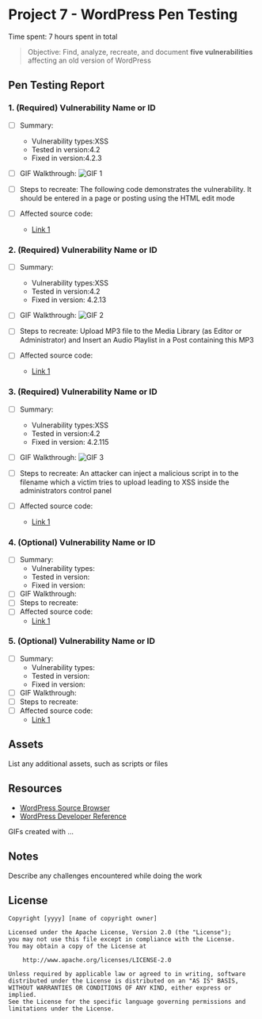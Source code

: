 # Project 7 - WordPress Pen Testing

Time spent: 7 hours spent in total

> Objective: Find, analyze, recreate, and document **five vulnerabilities** affecting an old version of WordPress

## Pen Testing Report

### 1. (Required) Vulnerability Name or ID

- [ ] Summary: 
  - Vulnerability types:XSS
  - Tested in version:4.2
  - Fixed in version:4.2.3
- [ ] GIF Walkthrough: ![GIF 1](https://user-images.githubusercontent.com/111730072/200039607-7967c8c4-7d34-4c86-99d6-abe9540e142e.gif)

- [ ] Steps to recreate: The following code demonstrates the vulnerability. It should be entered in a page or posting using the HTML edit mode
- [ ] Affected source code:
  - [Link 1](https://core.trac.wordpress.org/browser/tags/version/src/source_file.php)
  
### 2. (Required) Vulnerability Name or ID

- [ ] Summary: 
  - Vulnerability types:XSS
  - Tested in version:4.2
  - Fixed in version: 4.2.13
- [ ] GIF Walkthrough: ![GIF 2](https://user-images.githubusercontent.com/111730072/200040030-b05d342f-3809-4624-99d0-abf56b525e2b.gif)

- [ ] Steps to recreate: Upload MP3 file to the Media Library (as Editor or Administrator) and Insert an Audio Playlist in a Post containing this MP3
- [ ] Affected source code:
  - [Link 1](https://core.trac.wordpress.org/browser/tags/version/src/source_file.php)

### 3. (Required) Vulnerability Name or ID

- [ ] Summary: 
  - Vulnerability types:XSS
  - Tested in version:4.2
  - Fixed in version: 4.2.115
- [ ] GIF Walkthrough: ![GIF 3 ](https://user-images.githubusercontent.com/111730072/200040383-c923feb2-56ff-4707-a0d3-039816ffd5ec.gif)

- [ ] Steps to recreate: An attacker can inject a malicious script in to the filename which a victim tries to upload leading to XSS inside the administrators control panel
- [ ] Affected source code:
  - [Link 1](https://core.trac.wordpress.org/browser/tags/version/src/source_file.php)

### 4. (Optional) Vulnerability Name or ID

- [ ] Summary: 
  - Vulnerability types:
  - Tested in version:
  - Fixed in version: 
- [ ] GIF Walkthrough: 
- [ ] Steps to recreate: 
- [ ] Affected source code:
  - [Link 1](https://core.trac.wordpress.org/browser/tags/version/src/source_file.php)

### 5. (Optional) Vulnerability Name or ID

- [ ] Summary: 
  - Vulnerability types:
  - Tested in version:
  - Fixed in version: 
- [ ] GIF Walkthrough: 
- [ ] Steps to recreate: 
- [ ] Affected source code:
  - [Link 1](https://core.trac.wordpress.org/browser/tags/version/src/source_file.php) 

## Assets

List any additional assets, such as scripts or files

## Resources

- [WordPress Source Browser](https://core.trac.wordpress.org/browser/)
- [WordPress Developer Reference](https://developer.wordpress.org/reference/)

GIFs created with  ...
<!-- Recommended GIF Tools:
[Kap](https://getkap.co/) for macOS
[ScreenToGif](https://www.screentogif.com/) for Windows
[peek](https://github.com/phw/peek) for Linux. -->

## Notes

Describe any challenges encountered while doing the work

## License

    Copyright [yyyy] [name of copyright owner]

    Licensed under the Apache License, Version 2.0 (the "License");
    you may not use this file except in compliance with the License.
    You may obtain a copy of the License at

        http://www.apache.org/licenses/LICENSE-2.0

    Unless required by applicable law or agreed to in writing, software
    distributed under the License is distributed on an "AS IS" BASIS,
    WITHOUT WARRANTIES OR CONDITIONS OF ANY KIND, either express or implied.
    See the License for the specific language governing permissions and
    limitations under the License.
